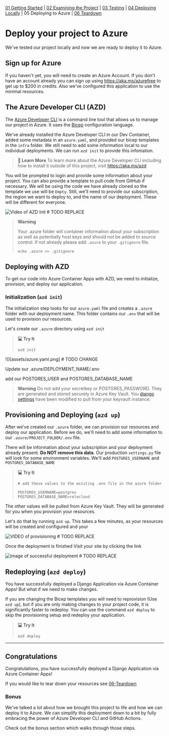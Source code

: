 [01 Getting Started](./README.md) | [02 Examining the Project](./02-examining-project.md) | [03 Testing](./03-testing.md) | [04 Deploying Locally](./04-deploying-locally.md) | 05 Deploying to Azure | [06 Teardown](./06-teardown.md)

# Deploy your project to Azure

We've tested our project locally and now we are ready to deploy it to Azure.

## Sign up for Azure

If you haven't yet, you will need to create an Azure Account. If you don't have an account already you can sign up using <https://aka.ms/azurefree> to get up to $200 in credits. Also we've configured this application to use the minimal resources.

## The Azure Developer CLI (AZD)

The [Azure Developer CLI](https://aka.ms/azd) is a command line tool that allows us to manage our project in Azure. It uses the [Bicep](https://aka.ms/bicep) configuration language.

We've already installed the Azure Developer CLI in our Dev Container, added some metadata in an `azure.yaml`, and provided our bicep templates in the `infra` folder. We still need to add some information local to our individual deployments. We can run `azd init` to provide this infomation.

> **:book: Learn More**
> To learn more about the Azure Developer CLI including how to install it outside of this project, visit <https://aka.ms/azd>

You will be prompted to login and provide some information about your project. You can also provide a template to pull code from GitHub if necessary. We will be using the code we have already cloned so the template we use will be `Empty`. Still, we'll need to provide our subscription, the region we want to deploy to, and the name of our deployment. These will be different for everyone.

![Video of AZD Init](VIDEO) # TODO REPLACE

> **Warning**
>
>Your .azure folder will container information about your subscription as well as potentially host keys and should not be added to source control.
> if not already please add `.azure` to your `.gitignore` file.
>
> ```shell
> echo .azure >> .gitignore
> ```

## Deploying with AZD

To get our code into Azure Container Apps with AZD, we need to initialize, provision, and deploy our application.

### Initialization (`azd init`)

The initialization step looks for our `azure.yaml` file and creates a `.azure` folder with our deployment name. This folder contains our `.env` that will be used to provision our resources.

Let's create our `.azure` directory using `azd init`

> **:computer: Try It**
>
> ```shell
> azd init
> ```

!()[assets/azure.yaml.png] # TODO CHANGE

Update our .azure/DEPLOYMENT_NAME/.env

add our POSTGRES_USER and POSTGRES_DATABASE_NAME

> **Warning**
> Do not add your secretkey or POSTGRES_PASSWORD. They are generated and stored securely in Azure Key Vault. You [django settings](../demo-code/project/settings.py) have been modified to pull from your keyvault instance.

## Provisioning and Deploying (`azd up`)

After we've created our `.azure` folder, we can provision our resources and deploy our application. Before we do, we'll need to add some information to our `.azure/PROJECT_FOLDER/.env` file.

There will be information about your subscription and your deployment already present. **Do NOT remove this data**. Our production `settings.py` file will look for some environment variables. We'll add `POSTGRES_USERNAME` and `POSTGRES_DATABASE_NAME`

> **:computer: Try It**
>
> ```shell
> # add these values to the existing .env file in the azure folder
> 
> POSTGRES_USERNAME=postgres
> POSTGRES_DATABASE_NAME=relecloud
> ```

The other values will be pulled from Azure Key Vault. They will be generated for you when you provision your resources.

Let's do that by running `azd up`. This takes a few minutes, as your resources will be created and configured and your

![VIDEO of provisioning](VIDEO) # TODO REPLACE

Once the deployment is finished Visit your site by clicking the link

![image of successful deployment](image) # TODO REPLACE

## Redeploying (`azd deploy`)

You have successfully deployed a Django Application via Azure Container Apps! But what if we need to make changes.

If you are changing the Bicep templates you will need to reprovision (Use `azd up`), but if you are only making changes to your project code, it is significantly faster to redeploy. You can use the command `azd deploy` to skip the provisioning setup and redeploy your application.

> **:computer: Try It**
>
> ```shell
> azd deploy
> ```

---

## Congratulations

Congratulations, you have successfully deployed a Django Application via Azure Container Apps!

If you would like to tear down your resources see [06-Teardown](./06-teardown.md)

### Bonus

We've talked a lot about how we brought this project to life and how we can deploy it to Azure. We can simplify this deployment down to a bit by fully embracing the power of Azure Developer CLI and GitHub Actions.

Check out the bonus section which walks through those steps.
